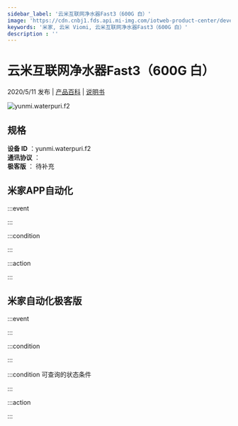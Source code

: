 ```yaml
---
sidebar_label: '云米互联网净水器Fast3（600G 白）'
image: 'https://cdn.cnbj1.fds.api.mi-img.com/iotweb-product-center/developer_1588748146581hiEXobf5.png?GalaxyAccessKeyId=AKVGLQWBOVIRQ3XLEW&Expires=9223372036854775807&Signature=/JzrBQ10HF8fiaBETHt30rcmoO8='
keywords: '米家, 云米 Viomi, 云米互联网净水器Fast3（600G 白）'
description : ''
---
```

# 云米互联网净水器Fast3（600G 白）

2020/5/11 发布 | [产品百科](https://home.mi.com/webapp/content/baike/product/index.html?model=yunmi.waterpuri.f2/) | [说明书](https://home.mi.com/views/introduction.html?model=yunmi.waterpuri.f2&region=cn)

![yunmi.waterpuri.f2](https://cdn.cnbj1.fds.api.mi-img.com/iotweb-product-center/developer_1588748146581hiEXobf5.png?GalaxyAccessKeyId=AKVGLQWBOVIRQ3XLEW&Expires=9223372036854775807&Signature=/JzrBQ10HF8fiaBETHt30rcmoO8=)

## 规格  
> 
**设备 ID** ：yunmi.waterpuri.f2  
**通讯协议** ：  
**极客版**  ： 待补充 


## 米家APP自动化  

:::event  

:::

:::condition  

:::

:::action   

:::

## 米家自动化极客版  

:::event  

:::

:::condition  

:::

:::condition 可查询的状态条件  

:::

:::action  

:::

        
